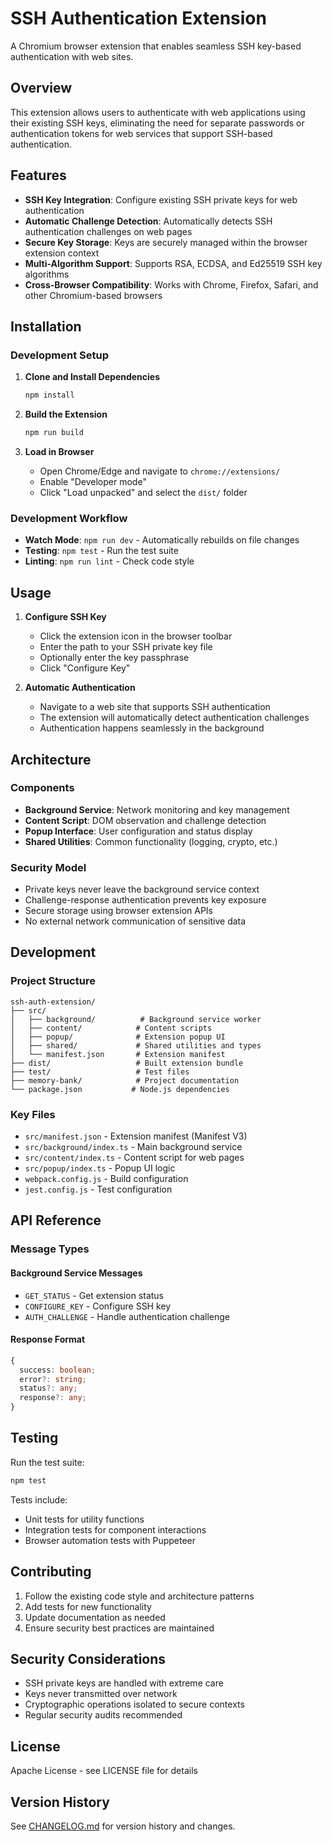 # SSH Authentication Extension

A Chromium browser extension that enables seamless SSH key-based authentication with web sites.

## Overview

This extension allows users to authenticate with web applications using their existing SSH keys, eliminating the need for separate passwords or authentication tokens for web services that support SSH-based authentication.

## Features

- **SSH Key Integration**: Configure existing SSH private keys for web authentication
- **Automatic Challenge Detection**: Automatically detects SSH authentication challenges on web pages
- **Secure Key Storage**: Keys are securely managed within the browser extension context
- **Multi-Algorithm Support**: Supports RSA, ECDSA, and Ed25519 SSH key algorithms
- **Cross-Browser Compatibility**: Works with Chrome, Firefox, Safari, and other Chromium-based browsers

## Installation

### Development Setup

1. **Clone and Install Dependencies**
   ```bash
   npm install
   ```

2. **Build the Extension**
   ```bash
   npm run build
   ```

3. **Load in Browser**
   - Open Chrome/Edge and navigate to `chrome://extensions/`
   - Enable "Developer mode"
   - Click "Load unpacked" and select the `dist/` folder

### Development Workflow

- **Watch Mode**: `npm run dev` - Automatically rebuilds on file changes
- **Testing**: `npm test` - Run the test suite
- **Linting**: `npm run lint` - Check code style

## Usage

1. **Configure SSH Key**
   - Click the extension icon in the browser toolbar
   - Enter the path to your SSH private key file
   - Optionally enter the key passphrase
   - Click "Configure Key"

2. **Automatic Authentication**
   - Navigate to a web site that supports SSH authentication
   - The extension will automatically detect authentication challenges
   - Authentication happens seamlessly in the background

## Architecture

### Components

- **Background Service**: Network monitoring and key management
- **Content Script**: DOM observation and challenge detection
- **Popup Interface**: User configuration and status display
- **Shared Utilities**: Common functionality (logging, crypto, etc.)

### Security Model

- Private keys never leave the background service context
- Challenge-response authentication prevents key exposure
- Secure storage using browser extension APIs
- No external network communication of sensitive data

## Development

### Project Structure

```
ssh-auth-extension/
├── src/
│   ├── background/          # Background service worker
│   ├── content/            # Content scripts
│   ├── popup/              # Extension popup UI
│   ├── shared/             # Shared utilities and types
│   └── manifest.json       # Extension manifest
├── dist/                   # Built extension bundle
├── test/                   # Test files
├── memory-bank/            # Project documentation
└── package.json           # Node.js dependencies
```

### Key Files

- `src/manifest.json` - Extension manifest (Manifest V3)
- `src/background/index.ts` - Main background service
- `src/content/index.ts` - Content script for web pages
- `src/popup/index.ts` - Popup UI logic
- `webpack.config.js` - Build configuration
- `jest.config.js` - Test configuration

## API Reference

### Message Types

#### Background Service Messages

- `GET_STATUS` - Get extension status
- `CONFIGURE_KEY` - Configure SSH key
- `AUTH_CHALLENGE` - Handle authentication challenge

#### Response Format

```typescript
{
  success: boolean;
  error?: string;
  status?: any;
  response?: any;
}
```

## Testing

Run the test suite:

```bash
npm test
```

Tests include:
- Unit tests for utility functions
- Integration tests for component interactions
- Browser automation tests with Puppeteer

## Contributing

1. Follow the existing code style and architecture patterns
2. Add tests for new functionality
3. Update documentation as needed
4. Ensure security best practices are maintained

## Security Considerations

- SSH private keys are handled with extreme care
- Keys never transmitted over network
- Cryptographic operations isolated to secure contexts
- Regular security audits recommended

## License

Apache License - see LICENSE file for details

## Version History

See [CHANGELOG.md](memory-bank/changelog.md) for version history and changes.
